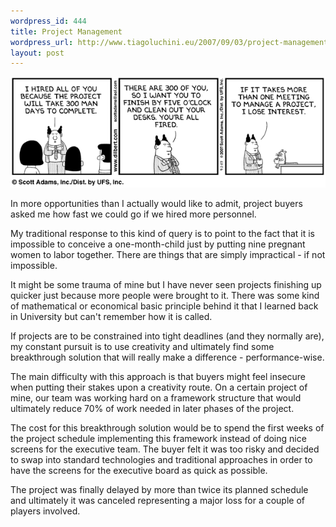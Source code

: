 ```yaml
--- 
wordpress_id: 444
title: Project Management
wordpress_url: http://www.tiagoluchini.eu/2007/09/03/project-management/
layout: post
---
```

![Dilbert](/wp-content/uploads/2007/09/dilbert2814760070903.gif)

In more opportunities than I actually would like to admit, project buyers asked me how fast we could go if we hired more personnel.

My traditional response to this kind of query is to point to the fact that it is impossible to conceive a one-month-child just by putting nine pregnant women to labor together. There are things that are simply impractical - if not impossible.

It might be some trauma of mine but I have never seen projects finishing up quicker just because more people were brought to it. There was some kind of mathematical or economical basic principle behind it that I learned back in University but can't remember how it is called.

If projects are to be constrained into tight deadlines (and they normally are), my constant pursuit is to use creativity and ultimately find some breakthrough solution that will really make a difference - performance-wise.

The main difficulty with this approach is that buyers might feel insecure when putting their stakes upon a creativity route. On a certain project of mine, our team was working hard on a framework structure that would ultimately reduce 70% of work needed in later phases of the project.

The cost for this breakthrough solution would be to spend the first weeks of the project schedule implementing this framework instead of doing nice screens for the executive team. The buyer felt it was too risky and decided to swap into standard technologies and traditional approaches in order to have the screens for the executive board as quick as possible.

The project was finally delayed by more than twice its planned schedule and ultimately it was canceled representing a major loss for a couple of players involved.
